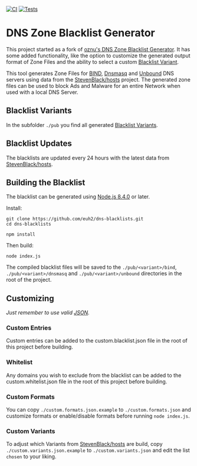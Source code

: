 [![CI](https://github.com/euh2/dns-blacklists/workflows/CI/badge.svg)](#)  [![Tests](https://github.com/euh2/dns-blacklists/workflows/Tests/badge.svg)](#)

# DNS Zone Blacklist Generator

This project started as a fork of [oznu's DNS Zone Blacklist Generator](https://github.com/oznu/dns-zone-blacklist). It has some added functionality, like the option to customize the generated output format of Zone Files and the ability to select a custom [Blacklist Variant](https://github.com/StevenBlack/hosts#list-of-all-hosts-file-variants).

This tool generates Zone Files for [BIND](https://en.wikipedia.org/wiki/BIND), [Dnsmasq](https://en.wikipedia.org/wiki/Dnsmasq) and [Unbound](https://en.wikipedia.org/wiki/Unbound_(DNS_server)) DNS servers using data from the [StevenBlack/hosts](https://github.com/StevenBlack/hosts) project. The generated zone files can be used to block Ads and Malware for an entire Network when used with a local DNS Server.

## Blacklist Variants

In the subfolder `./pub` you find all generated [Blacklist Variants](pub/).

## Blacklist Updates

The blacklists are updated every 24 hours with the latest data from [StevenBlack/hosts](https://github.com/StevenBlack/hosts). 

## Building the Blacklist

The blacklist can be generated using [Node.js 8.4.0](https://nodejs.org) or later.

Install:

```
git clone https://github.com/euh2/dns-blacklists.git
cd dns-blacklists

npm install
```

Then build:

```
node index.js
```

The compiled blacklist files will be saved to the `./pub/<variant>/bind`, `./pub/<variant>/dnsmasq` and `./pub/<variant>/unbound` directories in the root of the project.

## Customizing
*Just remember to use valid [JSON](https://developer.mozilla.org/en-US/docs/Learn/JavaScript/Objects/JSON).*

### Custom Entries

Custom entries can be added to the custom.blacklist.json file in the root of this project before building.

### Whitelist

Any domains you wish to exclude from the blacklist can be added to the custom.whitelist.json file in the root of this project before building.

### Custom Formats

You can copy `./custom.formats.json.example` to `./custom.formats.json` and customize formats or enable/disable formats before running `node index.js`.

### Custom Variants

To adjust which Variants from [StevenBlack/hosts](https://github.com/StevenBlack/hosts) are build, copy `./custom.variants.json.example` to `./custom.variants.json` and edit the list `chosen` to your liking.
